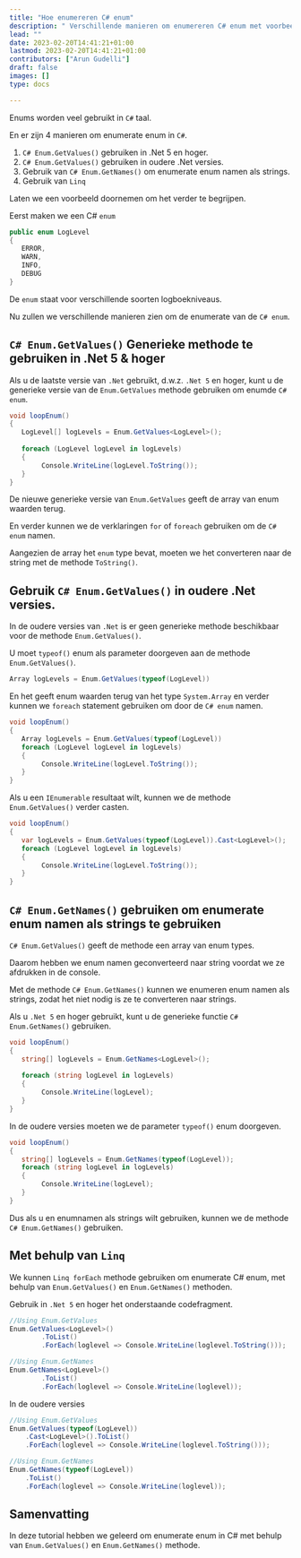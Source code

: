 ```yaml
---
title: "Hoe enumereren C# enum"
description: " Verschillende manieren om enumereren C# enum met voorbeelden"
lead: ""
date: 2023-02-20T14:41:21+01:00
lastmod: 2023-02-20T14:41:21+01:00
contributors: ["Arun Gudelli"]
draft: false
images: []
type: docs

---
```


Enums worden veel gebruikt in `C#` taal. 

En er zijn 4 manieren om enumerate enum in `C#`. 

1. `C# Enum.GetValues()` gebruiken in .Net 5 en hoger.
2. `C# Enum.GetValues()` gebruiken in oudere .Net versies.
3. Gebruik van `C# Enum.GetNames()` om enumerate enum namen als strings.
4. Gebruik van `Linq`

Laten we een voorbeeld doornemen om het verder te begrijpen. 

Eerst maken we een C# `enum`

```csharp
public enum LogLevel
{
   ERROR, 
   WARN, 
   INFO, 
   DEBUG
}
```

De `enum` staat voor verschillende soorten logboekniveaus.

Nu zullen we verschillende manieren zien om de enumerate van de `C# enum`.

## `C# Enum.GetValues()` Generieke methode te gebruiken in .Net 5 &amp; hoger

Als u de laatste versie van `.Net` gebruikt, d.w.z. `.Net 5` en hoger, kunt u de generieke versie van de `Enum.GetValues` methode gebruiken om enumde `C# enum`.

```csharp
void loopEnum()
{
   LogLevel[] logLevels = Enum.GetValues<LogLevel>();
   
   foreach (LogLevel logLevel in logLevels)
   {
        Console.WriteLine(logLevel.ToString());
   }
}
```

De nieuwe generieke versie van `Enum.GetValues` geeft de array van enum waarden terug. 

En verder kunnen we de verklaringen `for` of `foreach` gebruiken om de `C# enum` namen. 

Aangezien de array het `enum` type bevat, moeten we het converteren naar de string met de methode `ToString()`.

## Gebruik `C# Enum.GetValues()` in oudere .Net versies.

In de oudere versies van `.Net` is er geen generieke methode beschikbaar voor de methode `Enum.GetValues()`. 

U moet `typeof()` enum als parameter doorgeven aan de methode `Enum.GetValues()`. 

```csharp
Array logLevels = Enum.GetValues(typeof(LogLevel))
```
En het geeft enum waarden terug van het type `System.Array` en verder kunnen we `foreach` statement gebruiken om door de `C# enum` namen.

```csharp
void loopEnum()
{
   Array logLevels = Enum.GetValues(typeof(LogLevel))
   foreach (LogLevel logLevel in logLevels)
   {
        Console.WriteLine(logLevel.ToString());
   }
}
```

Als u een `IEnumerable` resultaat wilt, kunnen we de methode `Enum.GetValues()` verder casten.

```csharp
void loopEnum()
{
   var logLevels = Enum.GetValues(typeof(LogLevel)).Cast<LogLevel>();
   foreach (LogLevel logLevel in logLevels)
   {
        Console.WriteLine(logLevel.ToString());
   }
}
```

## `C# Enum.GetNames()` gebruiken om enumerate enum namen als strings te gebruiken 

`C# Enum.GetValues()` geeft de methode een array van enum types. 

Daarom hebben we enum namen geconverteerd naar string voordat we ze afdrukken in de console.

Met de methode `C# Enum.GetNames()` kunnen we enumeren enum namen als strings, zodat het niet nodig is ze te converteren naar strings.

Als u `.Net 5` en hoger gebruikt, kunt u de generieke functie `C# Enum.GetNames()` gebruiken.

```csharp
void loopEnum()
{
   string[] logLevels = Enum.GetNames<LogLevel>();
   
   foreach (string logLevel in logLevels)
   {
        Console.WriteLine(logLevel);
   }
}
```

In de oudere versies moeten we de parameter `typeof()` enum doorgeven.

```csharp
void loopEnum()
{
   string[] logLevels = Enum.GetNames(typeof(LogLevel));
   foreach (string logLevel in logLevels)
   {
        Console.WriteLine(logLevel);
   }
}
```

Dus als u en enumnamen als strings wilt gebruiken, kunnen we de methode `C# Enum.GetNames()` gebruiken.

## Met behulp van `Linq`

We kunnen `Linq forEach` methode gebruiken om enumerate C# enum, met behulp van `Enum.GetValues()` en `Enum.GetNames()` methoden.

Gebruik in `.Net 5` en hoger het onderstaande codefragment.

```csharp
//Using Enum.GetValues
Enum.GetValues<LogLevel>()
        .ToList()
        .ForEach(loglevel => Console.WriteLine(loglevel.ToString()));

//Using Enum.GetNames
Enum.GetNames<LogLevel>()
        .ToList()
        .ForEach(loglevel => Console.WriteLine(loglevel));        
```

In de oudere versies

```csharp
//Using Enum.GetValues
Enum.GetValues(typeof(LogLevel))
    .Cast<LogLevel>().ToList()
    .ForEach(loglevel => Console.WriteLine(loglevel.ToString()));

//Using Enum.GetNames
Enum.GetNames(typeof(LogLevel))
    .ToList()
    .ForEach(loglevel => Console.WriteLine(loglevel));    
```

## Samenvatting

In deze tutorial hebben we geleerd om enumerate enum in C# met behulp van `Enum.GetValues()` en `Enum.GetNames()` methode.










